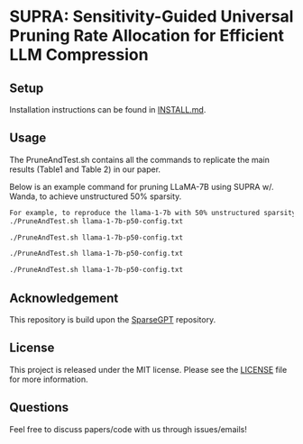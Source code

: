 # SUPRA: Sensitivity-Guided Universal Pruning Rate Allocation for Efficient LLM Compression

## Setup

Installation instructions can be found in [INSTALL.md](INSTALL.md).

## Usage

The PruneAndTest.sh contains all the commands to replicate the main results (Table1 and Table 2) in our paper.

Below is an example command for pruning LLaMA-7B using SUPRA w/. Wanda, to achieve unstructured 50% sparsity.

```sh
For example, to reproduce the llama-1-7b with 50% unstructured sparsity with wanda, run:
./PruneAndTest.sh llama-1-7b-p50-config.txt

./PruneAndTest.sh llama-1-7b-p50-config.txt

./PruneAndTest.sh llama-1-7b-p50-config.txt

./PruneAndTest.sh llama-1-7b-p50-config.txt
```

## Acknowledgement

This repository is build upon the [SparseGPT](https://github.com/IST-DASLab/sparsegpt) repository.

## License

This project is released under the MIT license. Please see the [LICENSE](LICENSE) file for more information.

## Questions

Feel free to discuss papers/code with us through issues/emails!
